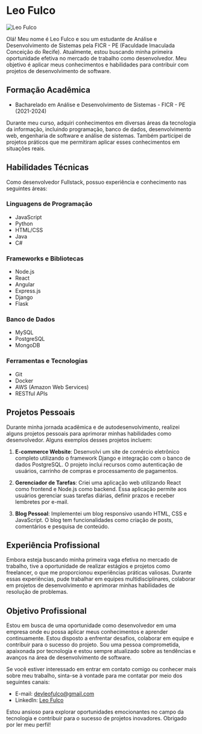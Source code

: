 # Leo Fulco

![Leo Fulco](https://media.licdn.com/dms/image/D4D03AQHx4hFERPX3rw/profile-displayphoto-shrink_800_800/0/1688515420559?e=2147483647&v=beta&t=PXQJLaBy5Zd7bZqKiei-Ms55uTnnRLzNiegYkqhpKrQ)

Olá! Meu nome é Leo Fulco e sou um estudante de Análise e Desenvolvimento de Sistemas pela FICR - PE (Faculdade Imaculada Conceição do Recife). Atualmente, estou buscando minha primeira oportunidade efetiva no mercado de trabalho como desenvolvedor. Meu objetivo é aplicar meus conhecimentos e habilidades para contribuir com projetos de desenvolvimento de software.

## Formação Acadêmica

- Bacharelado em Análise e Desenvolvimento de Sistemas - FICR - PE (2021-2024)

Durante meu curso, adquiri conhecimentos em diversas áreas da tecnologia da informação, incluindo programação, banco de dados, desenvolvimento web, engenharia de software e análise de sistemas. Também participei de projetos práticos que me permitiram aplicar esses conhecimentos em situações reais.

## Habilidades Técnicas

Como desenvolvedor Fullstack, possuo experiência e conhecimento nas seguintes áreas:

### Linguagens de Programação

- JavaScript
- Python
- HTML/CSS
- Java
- C#

### Frameworks e Bibliotecas

- Node.js
- React
- Angular
- Express.js
- Django
- Flask

### Banco de Dados

- MySQL
- PostgreSQL
- MongoDB

### Ferramentas e Tecnologias

- Git
- Docker
- AWS (Amazon Web Services)
- RESTful APIs

## Projetos Pessoais

Durante minha jornada acadêmica e de autodesenvolvimento, realizei alguns projetos pessoais para aprimorar minhas habilidades como desenvolvedor. Alguns exemplos desses projetos incluem:

1. **E-commerce Website**: Desenvolvi um site de comércio eletrônico completo utilizando o framework Django e integração com o banco de dados PostgreSQL. O projeto inclui recursos como autenticação de usuários, carrinho de compras e processamento de pagamentos.

2. **Gerenciador de Tarefas**: Criei uma aplicação web utilizando React como frontend e Node.js como backend. Essa aplicação permite aos usuários gerenciar suas tarefas diárias, definir prazos e receber lembretes por e-mail.

3. **Blog Pessoal**: Implementei um blog responsivo usando HTML, CSS e JavaScript. O blog tem funcionalidades como criação de posts, comentários e pesquisa de conteúdo.

## Experiência Profissional

Embora esteja buscando minha primeira vaga efetiva no mercado de trabalho, tive a oportunidade de realizar estágios e projetos como freelancer, o que me proporcionou experiências práticas valiosas. Durante essas experiências, pude trabalhar em equipes multidisciplinares, colaborar em projetos de desenvolvimento e aprimorar minhas habilidades de resolução de problemas.

## Objetivo Profissional

Estou em busca de uma oportunidade como desenvolvedor em uma empresa onde eu possa aplicar meus conhecimentos e aprender continuamente. Estou disposto a enfrentar desafios, colaborar em equipe e contribuir para o sucesso do projeto. Sou uma pessoa comprometida, apaixonada por tecnologia e estou sempre atualizado sobre as tendências e avanços na área de desenvolvimento de software.

Se você estiver interessado em entrar em contato comigo ou conhecer mais sobre meu trabalho, sinta-se à vontade para me contatar por meio dos seguintes canais:

- E-mail: devleofulco@gmail.com
- LinkedIn: [Leo Fulco](https://www.linkedin.com/in/devleofulco/)

Estou ansioso para explorar oportunidades emocionantes no campo da tecnologia e contribuir para o sucesso de projetos inovadores. Obrigado por ler meu perfil!


